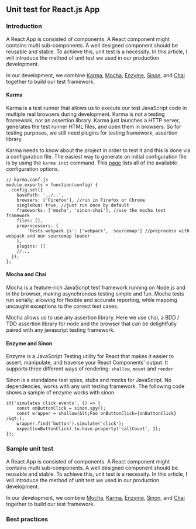 ## Unit test for React.js App

### Introduction
A React App is consisted of components. A React component might contains multi sub-components. A well designed component should be reusable and stable. To achieve this, unit test is a necessity. In this article, I will introduce the method of unit test we used in our production development.

In our development, we combine [Karma](https://karma-runner.github.io/1.0/index.html), [Mocha](https://mochajs.org/), [Enzyme](http://airbnb.io/enzyme/index.html), [Sinon](http://sinonjs.org/), and [Chai](http://chaijs.com/) together to build our test framework.

#### Karma  

Karma is a test runner that allows us to execute our test JavaScript code in multiple real browsers during development. Karma is not a testing framework, nor an assertion library. Karma just launches a HTTP server, generates the test runner HTML files, and open them in browsers. So for testing purposes, we still need plugins for testing framework, assertion library.  

Karma needs to know about the project in order to test it and this is done via a configuration file. The easiest way to generate an initial configuration file is by using the ```karma init``` command. This [page](https://karma-runner.github.io/latest/config/configuration-file.html) lists all of the available configuration options.  
```
// karma.conf.js
module.exports = function(config) {
  config.set({
    basePath: '../..',
    browsers: ['Firefox'], //run in Firefox or Chrome
    singleRun: true, //just run once by default
    frameworks: ['mocha', 'sinon-chai'], //use the mocha test framework
    files: [],
    preprocessors: {
        'tests.webpack.js': ['webpack', 'sourcemap'] //preprocess with webpack and our sourcemap loader
    },
    plugins: []
    //...
  });
};
```

#### Mocha and Chai
Mocha is a feature-rich JavaScript test framework running on Node.js and in the browser, making asynchronous testing simple and fun. Mocha tests run serially, allowing for flexible and accurate reporting, while mapping uncaught exceptions to the correct test cases.

Mocha allows us to use any assertion library. Here we use chai, a BDD / TDD assertion library for node and the browser that can be delightfully paired with any javascript testing framework.

#### Enzyme and Sinon
Enzyme is a JavaScript Testing utility for React that makes it easier to assert, manipulate, and traverse your React Components' output. It supports three different ways of rendering: ```shallow```, ```mount``` and ```render```.

Sinon is a standalone test spies, stubs and mocks for JavaScript. No dependencies, works with any unit testing framework. The following code shows a sample of enzyme works with sinon.

```
it('simulates click events', () => {
    const onButtonClick = sinon.spy();
    const wrapper = shallow(&lt;Foo onButtonClick={onButtonClick} /&gt;);
    wrapper.find('button').simulate('click');
    expect(onButtonClick).to.have.property('callCount', 1);
});
```


### Sample unit test

A React App is consisted of components. A React component might contains multi sub-components. A well designed component should be reusable and stable. To achieve this, unit test is a necessity. In this article, I will introduce the method of unit test we used in our production development.

In our development, we combine [Mocha](https://mochajs.org/), [Karma](https://karma-runner.github.io/1.0/index.html), [Enzyme](http://airbnb.io/enzyme/index.html), [Sinon](http://sinonjs.org/), and [Chai](http://chaijs.com/) together to build our test framework.

### Best practices



